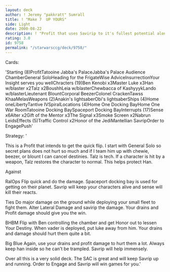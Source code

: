 ```yaml
---
layout: deck
author: ! Jeremy "pakkratt" Sumrall
title: ! "Make 7  UP YOURS"
side: Light
date: 2000-08-22
description: ! "Profit that uses Savirip to it's fullest potential along with some minor tech."
rating: 3.0
id: 9758
permalink: "/starwarsccg/deck/9758/"
---
```

Cards: 

'Starting (8)ProfitTatooine Jabba's PalaceJabba's Palace Audience ChamberGeneral SoloHeading for the FrigateWise AdviceInsurrectionYour Insight serves you wellChracters (19)Ben Kenobi x3Master Luke x3Han w/blaster x2Talz x2BoushhLeia w/blasterChewbacca of KashyyykLando w/blasterLieutenant BlountCorporal BeezerColonel CrackenTawss KhaaMelasWeapons (2)Anakin's lightsaberObi's lightsaberShips (4)Home oneLibertyTantive IVSpiralLocations (4)Home One Docking BayHome One War RoomTatooine Docking BaySpaceport Docking BayInterrupts (17)Sense x6Alter x2Gift of the Mentor x3The Signal x3Smoke Screen x2Nabrun LeidsEffects (5)Traffic Control x2Honor of the JediMantellian SavripOrder to EngagePush'

Strategy: '

This is a Profit that intends to get the quick flip.	I start with General Solo so secret plans does not hurt so much and if I team him up with chewie, beezer, or blount I can cancel destinies.  Talz is tech.  If a character is hit by a weapon, Talz restores the character to normal.  This helps protect Han.

Against

RalOps
Flip quick and do the damage.  Spaceport docking bay is used for getting on their planet.  Savrip will keep your characters alive and sense will kill their reacts.

Ties
Do major damage on the ground while deploying your small fleet to fight them.  Alter Lateral Damage and savirip the damage.  Your drains and Profit damage should give you the win.

BHBM
Flip with Ben controlling the chamber and get Honor out to lessen Your Destiny.  When vader is deployed, put luke away from him.  Your drains and damage should hurt them quite a bit.

Big Blue
Again, use your drains and profit damage to hurt them a lot.  Always keep han inside so he can't be trampled.	Savrip will help immensely.

Over all this is a very solid deck.  The SAC is great and will keep Savrip up and running.  Order to Engage and Savrip will win games for you.'
